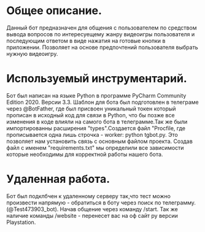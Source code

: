 # Общее описание.
 Данный бот предназначен для общения с пользователем по средством вывода вопросов по интересуещему жанру видеоигры пользователя и последующим ответом в виде нажатия на готовые кнопки в приложении. Позволяет на основе предпочтений пользователя выбрать нужную видеоигру.
# Используемый инструментарий.
 Бот был написан на языке Python в программе PyCharm Community Edition 2020. Версии 3.3. Шаблон для бота был подготовлен в телеграме через @BotFather, где был присвоен уникальный токен который прописан в исходный код для связи  в Python, что бы позже все изменения в коде влияли на самого бота в телеграмме.Так же были импортированны расширения "types".Создается файл "Procfile, где прописывается одна лишь строчка - worker: python tgbot.py. Это позволяет нам установить связь с основным файлом проекта. Создав файл с именем "requirements.txt" мы определили все зависимости которые необходимы для корректной работы нашего бота.
# Удаленная работа.
 Бот был подклбчен к удаленному серверу так,что тест можно произвести напрямую - обратиться в боту через поиск по телеграмму. (@Test473903_bot). Начав общение через команду /start. Так же наличие команды /website - перенесет вас на оф сайт ру версии Playstation.

